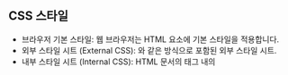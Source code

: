 ## CSS 스타일
- 브라우저 기본 스타일: 웹 브라우저는 HTML 요소에 기본 스타일을 적용합니다.
- 외부 스타일 시트 (External CSS): <link rel="stylesheet" href="styles.css">와 같은 방식으로 포함된 외부 스타일 시트.
- 내부 스타일 시트 (Internal CSS): HTML 문서의 <head> 태그 내의 <style> 태그로 정의된 스타일.
- 인라인 스타일 (Inline CSS): HTML 요소의 style 속성에 직접 작성된 스타일.

## 우선 순위
styles.css 파일에서 .text { color: green; }를 정의했다고 가정하면:
- 외부 스타일 시트의 color: green은 내부 스타일 시트의 color: blue에 의해 덮어씌워집니다.
- 내부 스타일 시트의 color: blue는 인라인 스타일의 color: red에 의해 덮어씌워집니다.
- 따라서 최종적으로 문서에서 <p> 요소의 텍스트 색상은 빨간색(color: red)이 됩니다.

```
<!DOCTYPE html>
<html lang="en">
<head>
    <link rel="stylesheet" href="styles.css"> <!-- 외부 스타일 시트 -->
    <style> <!-- 내부 스타일 시트 -->
        .text {
            color: blue; /* 이 스타일이 외부 스타일보다 우선 */
        }
    </style>
</head>
<body>
    <p class="text" style="color: red;">Hello, World!</p> <!-- 인라인 스타일 -->
</body>
</html>
```

## index.html css style 적용

전체 스타일

- font-family: Arial, sans-serif;: 본문 텍스트에 Arial 폰트를 적용하고, Arial이 없는 경우 기본 sans-serif 폰트를 사용합니다.
- margin: 20px;: 본문 전체에 20픽셀의 여백을 줍니다.
- background-color: #f4f4f4;: 배경색을 연한 회색으로 설정합니다.

제목 스타일

- color: #333;: 제목 텍스트의 색상을 짙은 회색(#333)으로 설정합니다.

폼 스타일

- margin-bottom: 20px;: 폼의 아래쪽에 20픽셀의 여백을 줍니다.
- background: #fff;: 폼의 배경색을 흰색으로 설정합니다.
- padding: 20px;: 폼 내부에 20픽셀의 여백을 줍니다.
- border-radius: 5px;: 폼의 모서리를 5픽셀 둥글게 만듭니다.
- box-shadow: 0 0 10px rgba(0, 0, 0, 0.1);: 폼에 10픽셀의 흐린 그림자를 추가하여 입체감을 줍니다.

라벨 스타일

- font-weight: bold;: 라벨 텍스트를 굵게 설정합니다.

입력 필드 및 텍스트 영역 스타일

- width: 100%;: 입력 필드와 텍스트 영역의 너비를 부모 요소의 100%로 설정합니다.
- padding: 8px;: 입력 필드와 텍스트 영역 내부에 8픽셀의 여백을 줍니다.
- margin: 10px 0;: 입력 필드와 텍스트 영역 위아래에 10픽셀의 여백을 줍니다.
- border: 1px solid #ccc;: 입력 필드와 텍스트 영역의 테두리를 연한 회색(#ccc) 1픽셀 실선으로 설정합니다.
- border-radius: 4px;: 입력 필드와 텍스트 영역의 모서리를 4픽셀 둥글게 만듭니다.

제출 버튼 스타일

- ackground-color: #4caf50;: 제출 버튼의 배경색을 녹색(#4caf50)으로 설정합니다.
- color: white;: 제출 버튼 텍스트의 색상을 흰색으로 설정합니다.
- padding: 10px 15px;: 제출 버튼 내부에 10픽셀 위아래, 15픽셀 좌우 여백을 줍니다.
- border: none;: 제출 버튼의 테두리를 없앱니다.
- border-radius: 4px;: 제출 버튼의 모서리를 4픽셀 둥글게 만듭니다.
- cursor: pointer;: 마우스 포인터를 손가락 모양으로 변경하여 클릭 가능한 요소임을 나타냅니다.
- input[type="submit"]:hover: 제출 버튼에 마우스를 올렸을 때 배경색을 약간 어두운 녹색(#45a049)으로 변경합니다.

목록 스타일

- list-style-type: none;: 목록 항목의 기본 불릿 스타일을 없앱니다.
- padding: 0;: 목록의 내부 여백을 없앱니다.

목록 항목 스타일

- background: #fff;: 목록 항목의 배경색을 흰색으로 설정합니다.
- margin: 10px 0;: 목록 항목의 위아래에 10픽셀의 여백을 줍니다.
- padding: 15px;: 목록 항목 내부에 15픽셀의 여백을 줍니다.
- border-radius: 5px;: 목록 항목의 모서리를 5픽셀 둥글게 만듭니다.
- box-shadow: 0 0 10px rgba(0, 0, 0, 0.1);: 목록 항목에 10픽셀의 흐린 그림자를 추가하여 입체감을 줍니다.

링크 스타일

- margin-left: 10px;: 링크의 왼쪽에 10픽셀의 여백을 줍니다.
- color: #007bff;: 링크 텍스트의 색상을 파란색(#007bff)으로 설정합니다.
- text-decoration: none;: 링크의 밑줄을 없앱니다.
- a:hover: 링크에 마우스를 올렸을 때 밑줄을 추가하여 강조합니다.

## edit_task.html css style

전체 스타일

- font-family: Arial, sans-serif;: 본문 텍스트에 Arial 폰트를 적용하고, Arial이 없는 경우 기본 sans-serif 폰트를 사용합니다.
- margin: 20px;: 본문 전체에 20픽셀의 여백을 줍니다.
- background-color: #f4f4f4;: 배경색을 연한 회색으로 설정합니다.

제목 스타일

- color: #333;: 제목 텍스트의 색상을 짙은 회색(#333)으로 설정합니다.
  폼 스타일
- margin-bottom: 20px;: 폼의 아래쪽에 20픽셀의 여백을 줍니다.
- background: #fff;: 폼의 배경색을 흰색으로 설정합니다.
- padding: 20px;: 폼 내부에 20픽셀의 여백을 줍니다.
- border-radius: 5px;: 폼의 모서리를 5픽셀 둥글게 만듭니다.
- box-shadow: 0 0 10px rgba(0, 0, 0, 0.1);: 폼에 10픽셀의 흐린 그림자를 추가하여 입체감을 줍니다.

라벨 스타일

- font-weight: bold;: 라벨 텍스트를 굵게 설정합니다.
  입력 필드 및 텍스트 영역 스타일
- width: 100%;: 입력 필드와 텍스트 영역의 너비를 부모 요소의 100%로 설정합니다.
- padding: 8px;: 입력 필드와 텍스트 영역 내부에 8픽셀의 여백을 줍니다.
- margin: 10px 0;: 입력 필드와 텍스트 영역 위아래에 10픽셀의 여백을 줍니다.
- border: 1px solid #ccc;: 입력 필드와 텍스트 영역의 테두리를 연한 회색(#ccc) 1픽셀 실선으로 설정합니다.
- border-radius: 4px;: 입력 필드와 텍스트 영역의 모서리를 4픽셀 둥글게 만듭니다.

제출 버튼 스타일

- background-color: #4caf50;: 제출 버튼의 배경색을 녹색(#4caf50)으로 설정합니다.
- color: white;: 제출 버튼 텍스트의 색상을 흰색으로 설정합니다.
- padding: 10px 15px;: 제출 버튼 내부에 10픽셀 위아래, 15픽셀 좌우 여백을 줍니다.
- border: none;: 제출 버튼의 테두리를 없앱니다.
- border-radius: 4px;: 제출 버튼의 모서리를 4픽셀 둥글게 만듭니다.
- cursor: pointer;: 마우스 포인터를 손가락 모양으로 변경하여 클릭 가능한 요소임을 나타냅니다.
- input[type="submit"]:hover: 제출 버튼에 마우스를 올렸을 때 배경색을 약간 어두운 녹색(#45a049)으로 변경합니다.

링크 스타일

- color: #007bff;: 링크 텍스트의 색상을 파란색(#007bff)으로 설정합니다.
- text-decoration: none;: 링크의 밑줄을 없앱니다.
- a:hover: 링크에 마우스를 올렸을 때 밑줄을 추가하여 강조합니다
